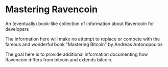 # Mastering Ravencoin

An (eventually) book-like collection of information about Ravencoin for developers

The information here will make no attempt to replace or compete with the famous and wonderful book "Mastering Bitcoin" by Andreas Antonopoulos

The goal here is to provide additional information documenting how Ravencoin differs from bitcoin and extends bitcoin.


